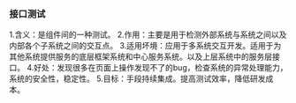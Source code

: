 ### 接口测试
1.含义：是组件间的一种测试。
2.作用：主要是用于检测外部系统与系统之间以及内部各个子系统之间的交互点。 
3.适用坏境：应用于多系统交互开发。适用于为其他系统提供服务的底层框架系统和中心服务系统。以及上层系统中的服务层接口。
4.好处：发现很多在页面上操作发现不了的bug，检查系统的异常处理能力，系统的安全性，稳定性。
5.目标：手段持续集成。提高测试效率，降低研发成本。